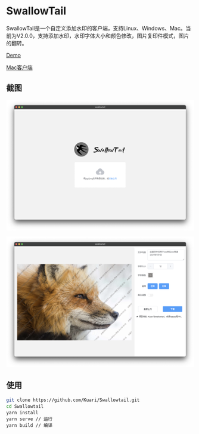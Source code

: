 # SwallowTail

SwallowTail是一个自定义添加水印的客户端，支持Linux、Windows、Mac。当前为V2.0.0，支持添加水印，水印字体大小和颜色修改，图片复印件模式，图片的翻转。



[Demo](https://www.justmylife.cc/Swallowtail/)

[Mac客户端](https://github.com/Kuari/Swallowtail/releases/download/mac_v1.1.0/swallowtail-0.1.0.dmg)

## 截图

![](./Screenshots/screenshot1.png)

![](./Screenshots/screenshot2.png)



## 使用

```bash
git clone https://github.com/Kuari/Swallowtail.git
cd Swallowtail
yarn install
yarn serve // 运行
yarn build // 编译
```
